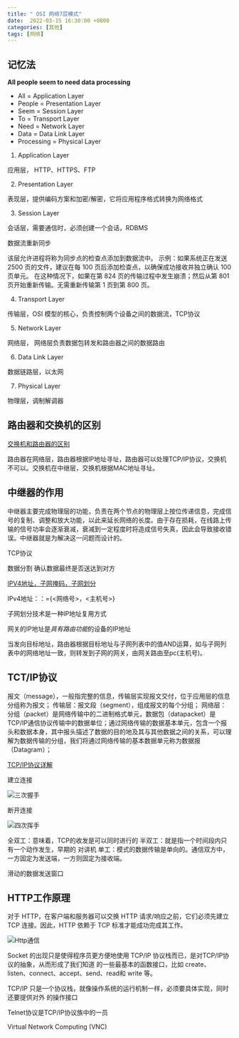 ```yaml
---
title: " OSI 网络7层模式"
date:  2022-03-15 16:30:00 +0800
categories: [其他]
tags: [网络]
---
```


## 记忆法

**All people seem to need data processing**

- All = Application Layer
- People = Presentation Layer
- Seem = Session Layer
- To = Transport Layer
- Need = Network Layer
- Data = Data Link Layer
- Processing = Physical Layer

1. Application Layer

应用层， HTTP、HTTPS、FTP

2. Presentation Layer

表现层，提供编码方案和加密/解密，它将应用程序格式转换为网络格式

3. Session Layer

会话层，需要通信时，必须创建一个会话，RDBMS

数据流重新同步

该层允许进程将称为同步点的检查点添加到数据流中。
示例：如果系统正在发送 2500 页的文件，建议在每 100 页后添加检查点，以确保成功接收并独立确认 100 页单元。
在这种情况下，如果在第 824 页的传输过程中发生崩溃；然后从第 801 页开始重新传输。无需重新传输第 1 页到第 800 页。

4. Transport Layer

传输层，OSI 模型的核心，负责控制两个设备之间的数据流，TCP协议

5. Network Layer

网络层， 网络层负责数据包转发和路由器之间的数据路由

6. Data Link Layer

数据链路层，以太网

7. Physical Layer

物理层，调制解调器


## 路由器和交换机的区别

[交换机和路由器的区别](https://zhuanlan.zhihu.com/p/344718618)

路由器在网络层，路由器根据IP地址寻址，路由器可以处理TCP/IP协议，交换机不可以。交换机在中继层，交换机根据MAC地址寻址。


## 中继器的作用

中继器主要完成物理层的功能，负责在两个节点的物理层上按位传递信息，完成信号的复制、调整和放大功能，以此来延长网络的长度。由于存在损耗，在线路上传输的信号功率会逐渐衰减，衰减到一定程度时将造成信号失真，因此会导致接收错误。中继器就是为解决这一问题而设计的。


TCP协议

数据分割 确认数据最终是否送达到对方


[IPV4地址，子网掩码，子网划分](https://www.jianshu.com/p/a268464ebddd)

IPv4地址：：={<网络号>，<主机号>}


子网划分技术是一种IP地址复用方式

网关的IP地址是*具有路由功能*的设备的IP地址


当发向目标地址，路由器根据目标地址与子网列表中的值AND运算，如与子网列表中的网络地址一致，则转发到子网的网关，由网关路由至pc(主机号)。



## TCT/IP协议
报文（message），一般指完整的信息，传输层实现报文交付，位于应用层的信息分组称为报文； 传输层：报文段（segment），组成报文的每个分组； 网络层：分组（packet）是网络传输中的二进制格式单元，数据包（datapacket）是TCP/IP通信协议传输中的数据单位；通过网络传输的数据基本单元，包含一个报头和数据本身，其中报头描述了数据的目的地及其与其他数据之间的关系，可以理解为数据传输的分组，我们将通过网络传输的基本数据单元称为数据报（Datagram）；


[TCP/IP协议详解](https://zhuanlan.zhihu.com/p/33889997)

建立连接

![三次握手](https://pic2.zhimg.com/80/v2-1587e91f14923eae0fa7d846cb10df99_720w.jpg)

断开连接

![四次挥手](https://pic2.zhimg.com/80/v2-6e5f05603526c1d259b300f20b8857a5_720w.jpg)


全双工：意味着，TCP的收发是可以同时进行的
半双工：就是指一个时间段内只有一个动作发生，早期的 对讲机
单工：模式的数据传输是单向的。通信双方中，一方固定为发送端，一方则固定为接收端。

滑动的数据发送窗口

## HTTP工作原理

对于 HTTP，在客户端和服务器可以交换 HTTP 请求/响应之前，它们必须先建立 TCP 连接。因此，HTTP 依赖于 TCP 标准才能成功完成其工作。

![Http通信](https://pic4.zhimg.com/v2-8e7301fc2e3fe7013891e41cc3262a83_r.jpg)



Socket 的出现只是使得程序员更方便地使用 TCP/IP 协议栈而已，是对TCP/IP协议的抽象，从而形成了我们知道 的一些最基本的函数接口，比如 create、listen、connect、accept、send、read和 write 等。


TCP/IP 只是一个协议栈，就像操作系统的运行机制一样，必须要具体实现，同时还要提供对外 的操作接口


Telnet协议是TCP/IP协议族中的一员

Virtual Network Computing (VNC)
